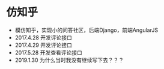 # 仿知乎
- 模仿知乎，实现小的问答社区，后端Django，前端AngularJS
- 2017.4.28 开发评论接口
- 2017.4.29 开发评论接口
- 2017.5.28 开发查看评论接口
- 2019.1.30 为什么当时我没有继续写下去？？？
